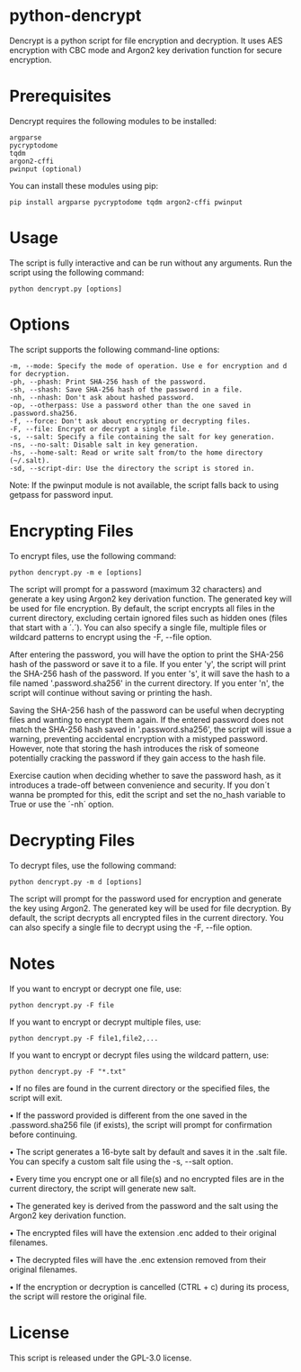 # python-dencrypt
Dencrypt is a python script for file encryption and decryption. It uses AES encryption with CBC mode and Argon2 key derivation function for secure encryption.



# Prerequisites

Dencrypt requires the following modules to be installed:

    argparse
    pycryptodome
    tqdm
    argon2-cffi
    pwinput (optional)

You can install these modules using pip:

    pip install argparse pycryptodome tqdm argon2-cffi pwinput



# Usage

The script is fully interactive and can be run without any arguments. Run the script using the following command:

    python dencrypt.py [options]



# Options

The script supports the following command-line options:

    -m, --mode: Specify the mode of operation. Use e for encryption and d for decryption.
    -ph, --phash: Print SHA-256 hash of the password.
    -sh, --shash: Save SHA-256 hash of the password in a file.
    -nh, --nhash: Don't ask about hashed password.
    -op, --otherpass: Use a password other than the one saved in .password.sha256.
    -f, --force: Don't ask about encrypting or decrypting files.
    -F, --file: Encrypt or decrypt a single file.
    -s, --salt: Specify a file containing the salt for key generation.
    -ns, --no-salt: Disable salt in key generation.
    -hs, --home-salt: Read or write salt from/to the home directory (~/.salt).
    -sd, --script-dir: Use the directory the script is stored in.

Note: If the pwinput module is not available, the script falls back to using getpass for password input.


# Encrypting Files

To encrypt files, use the following command:

    python dencrypt.py -m e [options]

The script will prompt for a password (maximum 32 characters) and generate a key using Argon2 key derivation function. The generated key will be used for file encryption. By default, the script encrypts all files in the current directory, excluding certain ignored files such as hidden ones (files that start with a ´.´). You can also specify a single file, multiple files or wildcard patterns to encrypt using the -F, --file option.

After entering the password, you will have the option to print the SHA-256 hash of the password or save it to a file. If you enter 'y', the script will print the SHA-256 hash of the password. If you enter 's', it will save the hash to a file named '.password.sha256' in the current directory. If you enter 'n', the script will continue without saving or printing the hash.

Saving the SHA-256 hash of the password can be useful when decrypting files and wanting to encrypt them again. If the entered password does not match the SHA-256 hash saved in '.password.sha256', the script will issue a warning, preventing accidental encryption with a mistyped password. However, note that storing the hash introduces the risk of someone potentially cracking the password if they gain access to the hash file.

Exercise caution when deciding whether to save the password hash, as it introduces a trade-off between convenience and security. If you don´t wanna be prompted for this, edit the script and set the no_hash variable to True or use the ´-nh´ option.



# Decrypting Files

To decrypt files, use the following command:

    python dencrypt.py -m d [options]

The script will prompt for the password used for encryption and generate the key using Argon2. The generated key will be used for file decryption. By default, the script decrypts all encrypted files in the current directory. You can also specify a single file to decrypt using the -F, --file option.



# Notes

If you want to encrypt or decrypt one file, use:

    python dencrypt.py -F file
If you want to encrypt or decrypt multiple files, use:

    python dencrypt.py -F file1,file2,...
If you want to encrypt or decrypt files using the wildcard pattern, use:

    python dencrypt.py -F "*.txt"

• If no files are found in the current directory or the specified files, the script will exit.

• If the password provided is different from the one saved in the .password.sha256 file (if exists), the script will prompt for confirmation before continuing.

• The script generates a 16-byte salt by default and saves it in the .salt file. You can specify a custom salt file using the -s, --salt option.

• Every time you encrypt one or all file(s) and no encrypted files are in the current directory, the script will generate new salt.

• The generated key is derived from the password and the salt using the Argon2 key derivation function.

• The encrypted files will have the extension .enc added to their original filenames.

• The decrypted files will have the .enc extension removed from their original filenames.

• If the encryption or decryption is cancelled (CTRL + c) during its process, the script will restore the original file.

    
    
    
# License

This script is released under the GPL-3.0 license.
